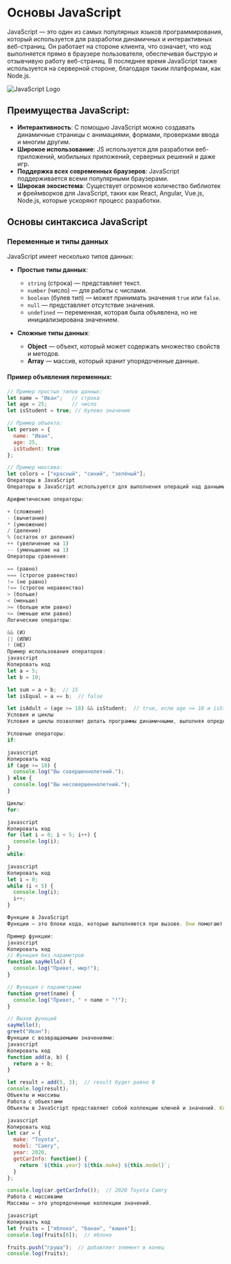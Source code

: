 # Основы JavaScript

JavaScript — это один из самых популярных языков программирования, который используется для разработки динамичных и интерактивных веб-страниц. Он работает на стороне клиента, что означает, что код выполняется прямо в браузере пользователя, обеспечивая быструю и отзывчивую работу веб-страниц. В последнее время JavaScript также используется на серверной стороне, благодаря таким платформам, как Node.js.

![JavaScript Logo](https://upload.wikimedia.org/wikipedia/commons/6/6a/JavaScript-logo.png)

## Преимущества JavaScript:
- **Интерактивность**: С помощью JavaScript можно создавать динамичные страницы с анимациями, формами, проверками ввода и многим другим.
- **Широкое использование**: JS используется для разработки веб-приложений, мобильных приложений, серверных решений и даже игр.
- **Поддержка всех современных браузеров**: JavaScript поддерживается всеми популярными браузерами.
- **Широкая экосистема**: Существует огромное количество библиотек и фреймворков для JavaScript, таких как React, Angular, Vue.js, Node.js, которые ускоряют процесс разработки.

## Основы синтаксиса JavaScript

### Переменные и типы данных

JavaScript имеет несколько типов данных:
- **Простые типы данных**:
  - `string` (строка) — представляет текст.
  - `number` (число) — для работы с числами.
  - `boolean` (булев тип) — может принимать значения `true` или `false`.
  - `null` — представляет отсутствие значения.
  - `undefined` — переменная, которая была объявлена, но не инициализирована значением.

- **Сложные типы данных**:
  - **Object** — объект, который может содержать множество свойств и методов.
  - **Array** — массив, который хранит упорядоченные данные.

#### Пример объявления переменных:

```javascript
// Пример простых типов данных:
let name = "Иван";   // строка
let age = 25;        // число
let isStudent = true; // булево значение

// Пример объекта:
let person = {
  name: "Иван",
  age: 25,
  isStudent: true
};

// Пример массива:
let colors = ["красный", "синий", "зелёный"];
Операторы в JavaScript
Операторы в JavaScript используются для выполнения операций над данными. К ним относятся:

Арифметические операторы:

+ (сложение)
- (вычитание)
* (умножение)
/ (деление)
% (остаток от деления)
++ (увеличение на 1)
-- (уменьшение на 1)
Операторы сравнения:

== (равно)
=== (строгое равенство)
!= (не равно)
!== (строгое неравенство)
> (больше)
< (меньше)
>= (больше или равно)
<= (меньше или равно)
Логические операторы:

&& (И)
|| (ИЛИ)
! (НЕ)
Пример использования операторов:
javascript
Копировать код
let a = 5;
let b = 10;

let sum = a + b;  // 15
let isEqual = a == b;  // false

let isAdult = (age >= 18) && isStudent;  // true, если age >= 18 и isStudent равно true
Условия и циклы
Условия и циклы позволяют делать программы динамичными, выполняя определенные действия в зависимости от ситуации.

Условные операторы:
if:

javascript
Копировать код
if (age >= 18) {
  console.log("Вы совершеннолетний.");
} else {
  console.log("Вы несовершеннолетний.");
}

Циклы:
for:

javascript
Копировать код
for (let i = 0; i < 5; i++) {
  console.log(i);
}
while:

javascript
Копировать код
let i = 0;
while (i < 5) {
  console.log(i);
  i++;
}

Функции в JavaScript
Функции — это блоки кода, которые выполняются при вызове. Они помогают организовывать и повторно использовать код.

Пример функции:
javascript
Копировать код
// Функция без параметров
function sayHello() {
  console.log("Привет, мир!");
}

// Функция с параметрами
function greet(name) {
  console.log("Привет, " + name + "!");
}

// Вызов функций
sayHello();
greet("Иван");
Функции с возвращаемыми значениями:
javascript
Копировать код
function add(a, b) {
  return a + b;
}

let result = add(5, 3);  // result будет равно 8
console.log(result);
Объекты и массивы
Работа с объектами
Объекты в JavaScript представляют собой коллекции ключей и значений. Ключи — это строки, а значения могут быть любыми типами данных.

javascript
Копировать код
let car = {
  make: "Toyota",
  model: "Camry",
  year: 2020,
  getCarInfo: function() {
    return `${this.year} ${this.make} ${this.model}`;
  }
};

console.log(car.getCarInfo());  // 2020 Toyota Camry
Работа с массивами
Массивы — это упорядоченные коллекции значений.

javascript
Копировать код
let fruits = ["яблоко", "банан", "вишня"];
console.log(fruits[0]);  // яблоко

fruits.push("груша");  // добавляет элемент в конец
console.log(fruits);

